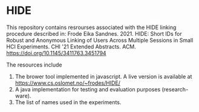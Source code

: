 # HIDE
This repository contains resrourses associated with the HIDE linking procedure described in:
Frode Eika Sandnes. 2021. HIDE: Short IDs for Robust and Anonymous Linking of Users Across Multiple Sessions in Small HCI Experiments. CHI '21 Extended Abstracts. ACM. https://doi.org/10.1145/3411763.3451794

The resources include
1) The brower tool implemented in javascript.  A live version is available at https://www.cs.oslomet.no/~frodes/HIDE/
2) A java implementation for testing and evaluation purposes (research-ware).
3) The list of names used in the experiments.
